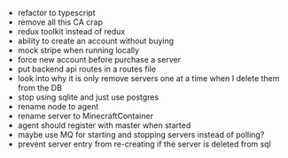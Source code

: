 - refactor to typescript
- remove all this CA crap
- redux toolkit instead of redux
- ability to create an account without buying
- mock stripe when running locally
- force new account before purchase a server
- put backend api routes in a routes file
- look into why it is only remove servers one at a time when I delete them from the DB
- stop using sqlite and just use postgres
- rename node to agent
- rename server to MinecraftContainer
- agent should register with master when started
- maybe use MQ for starting and stopping servers instead of polling?
- prevent server entry from re-creating if the server is deleted from sql